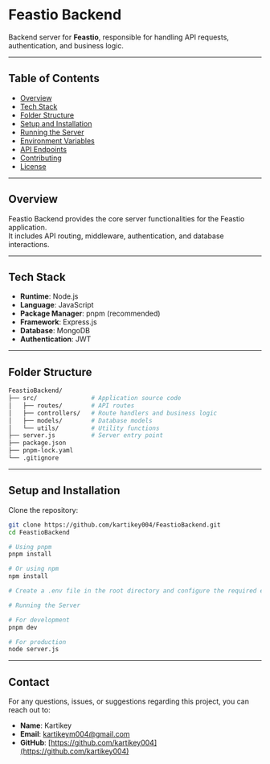 # Feastio Backend

Backend server for **Feastio**, responsible for handling API requests, authentication, and business logic.

---

## Table of Contents

- [Overview](#overview)
- [Tech Stack](#tech-stack)
- [Folder Structure](#folder-structure)
- [Setup and Installation](#setup-and-installation)
- [Running the Server](#running-the-server)
- [Environment Variables](#environment-variables)
- [API Endpoints](#api-endpoints)
- [Contributing](#contributing)
- [License](#license)

---

## Overview

Feastio Backend provides the core server functionalities for the Feastio application.  
It includes API routing, middleware, authentication, and database interactions.

---

## Tech Stack

- **Runtime**: Node.js  
- **Language**: JavaScript  
- **Package Manager**: pnpm (recommended)  
- **Framework**: Express.js  
- **Database**: MongoDB
- **Authentication**: JWT  

---

## Folder Structure

```bash
FeastioBackend/
├── src/               # Application source code
│   ├── routes/        # API routes
│   ├── controllers/   # Route handlers and business logic
│   ├── models/        # Database models
│   └── utils/         # Utility functions
├── server.js          # Server entry point
├── package.json
├── pnpm-lock.yaml
└── .gitignore
```
---

## Setup and Installation

Clone the repository:

```bash
git clone https://github.com/kartikey004/FeastioBackend.git
cd FeastioBackend

# Using pnpm
pnpm install

# Or using npm
npm install

# Create a .env file in the root directory and configure the required environment variables

# Running the Server

# For development
pnpm dev

# For production
node server.js
```


---

## Contact

For any questions, issues, or suggestions regarding this project, you can reach out to:

- **Name**: Kartikey  
- **Email**: kartikeym004@gmail.com
- **GitHub**: [https://github.com/kartikey004](https://github.com/kartikey004)


